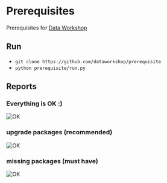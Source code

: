 # Prerequisites
Prerequisites for [Data Workshop](http://dataworkshop.eu/)

## Run
* `git clone https://github.com/dataworkshop/prerequisite`
* `python prerequisite/run.py`

## Reports
### Everything is OK :)
![OK](https://raw.githubusercontent.com/dataworkshop/prerequisite/master/images/prereq_ok.png)

### **upgrade packages** (recommended)
![OK](https://raw.githubusercontent.com/dataworkshop/prerequisite/master/images/prereq_upgrade.png)


### **missing packages** (must have)
![OK](https://raw.githubusercontent.com/dataworkshop/prerequisite/master/images/prereq_missing.png)





